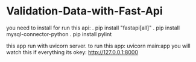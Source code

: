 # Validation-Data-with-Fast-Api
you need to install for run this api: 
. pip install "fastapi[all]"
. pip install mysql-connector-python
. pip install pylint

this app run with uvicorn server.
to run this app: uvicorn main:app
you will watch this if everything its okey:
http://127.0.0.1:8000

